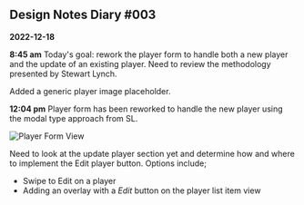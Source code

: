 ## Design Notes Diary #003
**2022-12-18**

**8:45 am**
Today's goal: rework the player form to handle both a new player and the update of an existing player. Need to review the methodology presented by Stewart Lynch.

Added a generic player image placeholder.

**12:04 pm**
Player form has been reworked to handle the new player using the modal type approach from SL. 

![Player Form View](/Users/mike/Desktop/PlayerForm.png)

Need to look at the update player section yet and determine how and where to implement the Edit player button. Options include;
* Swipe to Edit on a player
* Adding an overlay with a *Edit* button on the player list item view
